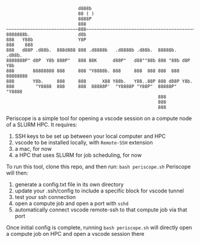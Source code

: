 ```
                           d888b
                           88 ( )
                           8888P
                           888
~~~~~~~~~~~~~~~~~~~~~~~~~~~888~~~~~~~~~~~~~~~~~~~~~~~~~~~~~~~~~~~~~~~~~~~~~
8888888b.                  d8b                                            
888   Y88b                 Y8P                                            
888    888                                                                
888   d88P .d88b.  888d888 888 .d8888b   .d8888b .d88b.  88888b.   .d88b. 
8888888P" d8P  Y8b 888P"   888 88K      d88P"   d88""88b 888 "88b d8P  Y8b
888       88888888 888     888 "Y8888b. 888     888  888 888  888 88888888
888       Y8b.     888     888      X88 Y88b.   Y88..88P 888 d88P Y8b.    
888        "Y8888  888     888  88888P'  "Y8888P "Y88P"  88888P"   "Y8888 
                                                         888              
                                                         888              
                                                         888              

```

Periscope is a simple tool for opening a vscode session on a compute node of a SLURM HPC. 
It requires:
1. SSH keys to be set up between your local computer and HPC
2. vscode to be installed locally, with `Remote-SSH` extension
3. a mac, for now
4. a HPC that uses SLURM for job scheduling, for now

To run this tool, clone this repo, and then run: `bash periscope.sh`
Periscope will then:
1. generate a config.txt file in its own directory
2. update your .ssh/config to include a specific block for vscode tunnel
3. test your ssh connection
4. open a compute job and open a port with `sshd`
5. automatically connect vscode remote-ssh to that compute job via that port

Once initial config is complete, running `bash periscope.sh` will directly open a compute job on HPC and open a vscode session there





